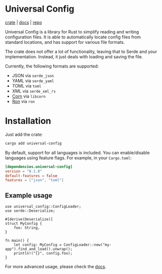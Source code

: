 # Universal Config

[crate](https://crates.io/crates/universal-config) | 
[docs](https://docs.rs/universal-config) | 
[repo](https://github.com/jakestanger/universal-config-rs)

Universal Config is a library for Rust to simplify reading and writing configuration files.
It is able to automatically locate config files from standard locations, and has support for various file formats.

The crate does not offer a lot of functionality, leaving that to Serde and your implementation. 
Instead, it just deals with loading and saving the file.

Currently, the following formats are supported:

- JSON via `serde_json`
- YAML via `serde_yaml`
- TOML via `toml`
- XML via `serde_xml_rs`
- [Corn](https://github.com/jakestanger/corn) via `libcorn`
- [Ron](https://github.com/ron-rs/ron) via `ron`

# Installation

Just add the crate:

```bash
cargo add universal-config
```

By default, support for all languages is included. 
You can enable/disable languages using feature flags. For example, in your `Cargo.toml`:

```toml
[dependencies.universal-config]
version = "0.1.0"
default-features = false
features = ["json", "toml"]
```

## Example usage

```no_run
use universal_config::ConfigLoader;
use serde::Deserialize;

#[derive(Deserialize)]
struct MyConfig {
    foo: String,
}

fn main() {
    let config: MyConfig = ConfigLoader::new("my-app").find_and_load().unwrap();
    println!("{}", config.foo);
}
```

For more advanced usage, please check the [docs](https://docs.rs/universal-config).